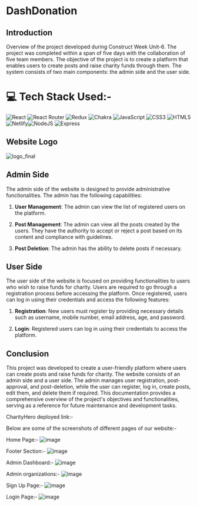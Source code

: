 # DashDonation

## Introduction
Overview of the project developed during Construct Week Unit-6. The project was completed within a span of five days with the collaboration of five team members. The objective of the project is to create a platform that enables users to create posts and raise charity funds through them. The system consists of two main components: the admin side and the user side.

# 💻 Tech Stack Used:-
 ![React](https://img.shields.io/badge/react-%2320232a.svg?style=for-the-badge&logo=react&logoColor=%2361DAFB) ![React Router](https://img.shields.io/badge/React_Router-CA4245?style=for-the-badge&logo=react-router&logoColor=white) ![Redux](https://img.shields.io/badge/redux-%23593d88.svg?style=for-the-badge&logo=redux&logoColor=white) ![Chakra](https://img.shields.io/badge/chakra-%234ED1C5.svg?style=for-the-badge&logo=chakraui&logoColor=white) ![JavaScript](https://img.shields.io/badge/javascript-%23323330.svg?style=for-the-badge&logo=javascript&logoColor=%23F7DF1E) ![CSS3](https://img.shields.io/badge/css3-%231572B6.svg?style=for-the-badge&logo=css3&logoColor=white) ![HTML5](https://img.shields.io/badge/html5-%23E34F26.svg?style=for-the-badge&logo=html5&logoColor=white) ![Netlify](https://img.shields.io/badge/netlify-%23000000.svg?style=for-the-badge&logo=netlify&logoColor=#00C7B7)![NodeJS](https://img.shields.io/badge/node.js-6DA55F?style=for-the-badge&logo=node.js&logoColor=white) ![Express](https://img.shields.io/npm/l/expressjs
)
## Website Logo
![logo_final](https://github.com/ritesh22201/melted-lace-627/blob/main/frontend/src/Assets/DASHDONATION.png?raw=true)

## Admin Side
The admin side of the website is designed to provide administrative functionalities. The admin has the following capabilities:

1. **User Management**: The admin can view the list of registered users on the platform.

2. **Post Management**: The admin can view all the posts created by the users. They have the authority to accept or reject a post based on its content and compliance with guidelines.

3. **Post Deletion**: The admin has the ability to delete posts if necessary.

## User Side
The user side of the website is focused on providing functionalities to users who wish to raise funds for charity. Users are required to go through a registration process before accessing the platform. Once registered, users can log in using their credentials and access the following features:

1. **Registration**: New users must register by providing necessary details such as username, mobile number, email address, age, and password.

2. **Login**: Registered users can log in using their credentials to access the platform.

## Conclusion
This project was developed to create a user-friendly platform where users can create posts and raise funds for charity. The website consists of an admin side and a user side. The admin manages user registration, post-approval, and post-deletion, while the user can register, log in, create posts, edit them, and delete them if required. This documentation provides a comprehensive overview of the project's objectives and functionalities, serving as a reference for future maintenance and development tasks.

CharityHero deployed link:- 

Below are some of the screenshots of different pages of our website:-

Home Page:-
![image](https://raw.githubusercontent.com/ritesh22201/melted-lace-627/fp07_262_day05/frontend/src/pages/imgs/chrome_aCPZVz3ToA.png)

Footer Section:-
![image](https://raw.githubusercontent.com/ritesh22201/melted-lace-627/fp07_262_day05/frontend/src/pages/imgs/chrome_HagIMlLgiq.png)

Admin Dashboard:-
![image](https://raw.githubusercontent.com/ritesh22201/melted-lace-627/fp07_262_day05/frontend/src/pages/imgs/chrome_3oz9x1Hv5t.png)

Admin organizations:-
![image](https://raw.githubusercontent.com/ritesh22201/melted-lace-627/fp07_262_day05/frontend/src/pages/imgs/chrome_BZ0jjaVQqE.png)


Sign Up Page:-
![image]()

Login Page:-
![image]()


